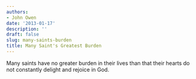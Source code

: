 ```yaml
---
authors:
- John Owen
date: '2013-01-17'
description: ''
draft: false
slug: many-saints-burden
title: Many Saint's Greatest Burden
---
```

Many saints have no greater burden in their lives than that their hearts do not constantly delight and rejoice in God.



